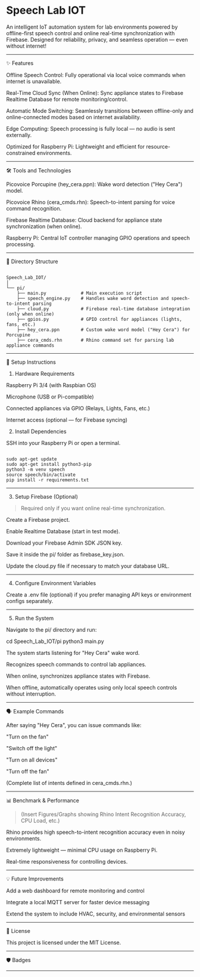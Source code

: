 # **Speech Lab IOT**

An intelligent IoT automation system for lab environments powered by offline-first speech control and online real-time synchronization with Firebase.
Designed for reliability, privacy, and seamless operation — even without internet!


---

✨ Features

Offline Speech Control: Fully operational via local voice commands when internet is unavailable.

Real-Time Cloud Sync (When Online): Sync appliance states to Firebase Realtime Database for remote monitoring/control.

Automatic Mode Switching: Seamlessly transitions between offline-only and online-connected modes based on internet availability.

Edge Computing: Speech processing is fully local — no audio is sent externally.

Optimized for Raspberry Pi: Lightweight and efficient for resource-constrained environments.



---

🛠 Tools and Technologies

Picovoice Porcupine (hey_cera.ppn): Wake word detection ("Hey Cera") model.

Picovoice Rhino (cera_cmds.rhn): Speech-to-intent parsing for voice command recognition.

Firebase Realtime Database: Cloud backend for appliance state synchronization (when online).

Raspberry Pi: Central IoT controller managing GPIO operations and speech processing.



---

📂 Directory Structure
```plain text

Speech_Lab_IOT/
│
└── pi/
    ├── main.py             # Main execution script
    ├── speech_engine.py    # Handles wake word detection and speech-to-intent parsing
    ├── cloud.py            # Firebase real-time database integration (only when online)
    ├── gpios.py            # GPIO control for appliances (lights, fans, etc.)
    ├── hey_cera.ppn        # Custom wake word model ("Hey Cera") for Porcupine
    ├── cera_cmds.rhn       # Rhino command set for parsing lab appliance commands

```
---

🚀 Setup Instructions

1. Hardware Requirements

Raspberry Pi 3/4 (with Raspbian OS)

Microphone (USB or Pi-compatible)

Connected appliances via GPIO (Relays, Lights, Fans, etc.)

Internet access (optional — for Firebase syncing)


2. Install Dependencies

SSH into your Raspberry Pi or open a terminal.

``` plain text

sudo apt-get update
sudo apt-get install python3-pip
python3 -m venv speech
source speech/bin/activate
pip install -r requirements.txt

```
---

3. Setup Firebase (Optional)

> Required only if you want online real-time synchronization.



Create a Firebase project.

Enable Realtime Database (start in test mode).

Download your Firebase Admin SDK JSON key.

Save it inside the pi/ folder as firebase_key.json.

Update the cloud.py file if necessary to match your database URL.



---

4. Configure Environment Variables

Create a .env file (optional) if you prefer managing API keys or environment configs separately.


---

5. Run the System

Navigate to the pi/ directory and run:

cd Speech_Lab_IOT/pi
python3 main.py

The system starts listening for "Hey Cera" wake word.

Recognizes speech commands to control lab appliances.

When online, synchronizes appliance states with Firebase.

When offline, automatically operates using only local speech controls without interruption.



---

🗣 Example Commands

After saying "Hey Cera", you can issue commands like:

"Turn on the fan"

"Switch off the light"

"Turn on all devices"

"Turn off the fan"


(Complete list of intents defined in cera_cmds.rhn.)


---

📊 Benchmark & Performance

> (Insert Figures/Graphs showing Rhino Intent Recognition Accuracy, CPU Load, etc.)



Rhino provides high speech-to-intent recognition accuracy even in noisy environments.

Extremely lightweight — minimal CPU usage on Raspberry Pi.

Real-time responsiveness for controlling devices.



---

💡 Future Improvements

Add a web dashboard for remote monitoring and control

Integrate a local MQTT server for faster device messaging

Extend the system to include HVAC, security, and environmental sensors



---

📜 License

This project is licensed under the MIT License.


---

🛡 Badges

   


---

